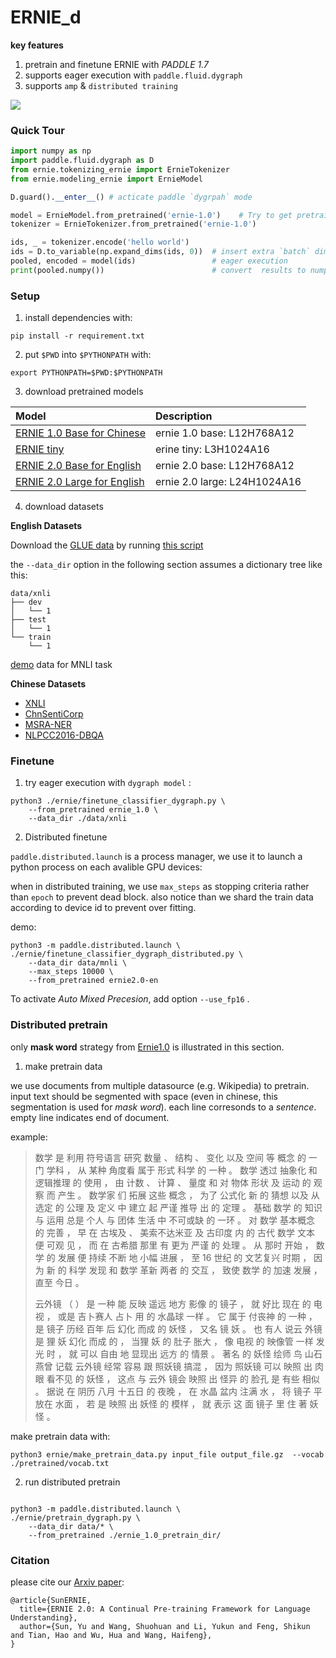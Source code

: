 # ERNIE_d

**key features**

1. pretrain and finetune ERNIE with *PADDLE 1.7*
1. supports eager execution with `paddle.fluid.dygraph`
1. supports `amp` & `distributed training`

![](.metas/dygraph_show.gif)

### Quick Tour

```python
import numpy as np
import paddle.fluid.dygraph as D
from ernie.tokenizing_ernie import ErnieTokenizer
from ernie.modeling_ernie import ErnieModel

D.guard().__enter__() # acticate paddle `dygrpah` mode

model = ErnieModel.from_pretrained('ernie-1.0')    # Try to get pretrained model from server, make sure you have network connection
tokenizer = ErnieTokenizer.from_pretrained('ernie-1.0')

ids, _ = tokenizer.encode('hello world')
ids = D.to_variable(np.expand_dims(ids, 0))  # insert extra `batch` dimension
pooled, encoded = model(ids)                 # eager execution
print(pooled.numpy())                        # convert  results to numpy

```

### Setup
1. install dependencies with:
```script
pip install -r requirement.txt
```

2.  put `$PWD` into `$PYTHONPATH` with:
```script
export PYTHONPATH=$PWD:$PYTHONPATH
```

3. download pretrained models

| Model                                              | Description                                                  |
| :------------------------------------------------- | :----------------------------------------------------------- |
| [ERNIE 1.0 Base for Chinese](https://ernie-github.cdn.bcebos.com/model-ernie1.0.1.tar.gz)           | ernie 1.0 base: L12H768A12|
| [ERNIE tiny](https://ernie-github.cdn.bcebos.com/model-ernie_tiny.1.tar.gz)                         |erine tiny: L3H1024A16|
| [ERNIE 2.0 Base for English](https://ernie-github.cdn.bcebos.com/model-ernie2.0-en.1.tar.gz)        | ernie 2.0 base: L12H768A12  |
| [ERNIE 2.0 Large for English](https://ernie-github.cdn.bcebos.com/model-ernie2.0-large-en.1.tar.gz) | ernie 2.0 large: L24H1024A16 |


4. download datasets
 
**English Datasets**

Download the [GLUE data](https://gluebenchmark.com/tasks) by running [this script](https://gist.github.com/W4ngatang/60c2bdb54d156a41194446737ce03e2e) 

the `--data_dir` option in the following section assumes a dictionary tree like this:

```shell
data/xnli
├── dev
│   └── 1
├── test
│   └── 1
└── train
    └── 1
```

[demo](https://ernie-github.cdn.bcebos.com/data-mnli-m.tar.gz) data for MNLI task

**Chinese Datasets**

- [XNLI](https://ernie-github.cdn.bcebos.com/data-xnli.tar.gz)
- [ChnSentiCorp](https://ernie-github.cdn.bcebos.com/data-chnsenticorp.tar.gz)
- [MSRA-NER](https://ernie-github.cdn.bcebos.com/data-msra_ner.tar.gz)
- [NLPCC2016-DBQA](https://ernie-github.cdn.bcebos.com/data-dbqa.tar.gz)


### Finetune 

1. try eager execution with `dygraph model` :

```script
python3 ./ernie/finetune_classifier_dygraph.py \
    --from_pretrained ernie_1.0 \
    --data_dir ./data/xnli 
```

2. Distributed finetune

`paddle.distributed.launch` is a process manager, we use it to launch a python process on each avalible GPU devices:

when in distributed training, we use `max_steps` as stopping criteria rather than `epoch` to prevent dead block.
also notice than we shard the train data according to device id to prevent over fitting.

demo: 

```script
python3 -m paddle.distributed.launch \
./ernie/finetune_classifier_dygraph_distributed.py \
    --data_dir data/mnli \
    --max_steps 10000 \
    --from_pretrained ernie2.0-en
```

To activate *Auto Mixed Precesion*, add option `--use_fp16` .

### Distributed pretrain

only **mask word** strategy from [Ernie1.0](https://arxiv.org/pdf/1904.09223.pdf) is illustrated in this section.

1. make pretrain data

we use documents from multiple datasource (e.g. Wikipedia) to pretrain. 
input text should be segmented with space (even in chinese, this segmentation is used for *mask word*).
each line corresonds to a *sentence*.
empty line indicates end of document.

example:

> 数学 是 利用 符号语言 研究 数量 、 结构 、 变化 以及 空间 等 概念 的 一门 学科 ， 从 某种 角度看 属于 形式 科学 的 一种 。
> 数学 透过 抽象化 和 逻辑推理 的 使用 ， 由 计数 、 计算 、 量度 和 对 物体 形状 及 运动 的 观察 而 产生 。
> 数学家 们 拓展 这些 概念 ， 为了 公式化 新 的 猜想 以及 从 选定 的 公理 及 定义 中 建立 起 严谨 推导 出 的 定理 。
> 基础 数学 的 知识 与 运用 总是 个人 与 团体 生活 中 不可或缺 的 一环 。
> 对 数学 基本概念 的 完善 ， 早 在 古埃及 、 美索不达米亚 及 古印度 内 的 古代 数学 文本 便 可观 见 ， 而 在 古希腊 那里 有 更为 严谨 的 处理 。
> 从 那时 开始 ， 数学 的 发展 便 持续 不断 地 小幅 进展 ， 至 16 世纪 的 文艺复兴 时期 ， 因为 新 的 科学 发现 和 数学 革新 两者 的 交互 ， 致使 数学 的 加速 发展 ， 直至 今日 。
>
> 云外镜 （ ） 是 一种 能 反映 遥远 地方 影像 的 镜子 ， 就 好比 现在 的 电视 ， 或是 吉卜赛人 占卜 用 的 水晶球 一样 。
> 它 属于 付丧神 的 一种 ， 是 镜子 历经 百年 后 幻化 而成 的 妖怪 ， 又名 镜 妖 。
> 也 有人 说云 外镜 是 狸 妖 幻化 而成 的 ， 当狸 妖 的 肚子 胀大 ， 像 电视 的 映像管 一样 发光 时 ， 就 可以 自由 地 显现出 远方 的 情景 。
> 著名 的 妖怪 绘师 鸟 山石 燕曾 记载 云外镜 经常 容易 跟 照妖镜 搞混 ， 因为 照妖镜 可以 映照 出 肉眼 看不见 的 妖怪 ， 这点 与 云外 镜会 映照 出 怪异 的 脸孔 是 有些 相似 。
> 据说 在 阴历 八月 十五日 的 夜晚 ， 在 水晶 盆内 注满 水 ， 将 镜子 平 放在 水面 ， 若 是 映照 出 妖怪 的 模样 ， 就 表示 这 面 镜子 里 住 著 妖怪 。


make pretrain data with:

```script
python3 ernie/make_pretrain_data.py input_file output_file.gz  --vocab ./pretrained/vocab.txt
```

2. run distributed pretrain

```sript

python3 -m paddle.distributed.launch \
./ernie/pretrain_dygraph.py \
    --data_dir data/* \
    --from_pretrained ./ernie_1.0_pretrain_dir/ 

```

### Citation

please cite our [Arxiv paper](https://arxiv.org/abs/1907.12412):

```
@article{SunERNIE,
  title={ERNIE 2.0: A Continual Pre-training Framework for Language Understanding},
  author={Sun, Yu and Wang, Shuohuan and Li, Yukun and Feng, Shikun and Tian, Hao and Wu, Hua and Wang, Haifeng},
}
```

